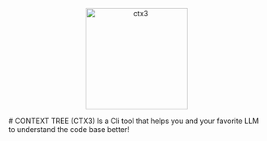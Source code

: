 <p align="center">
  <img width="200" alt="ctx3" src="https://github.com/user-attachments/assets/02adb17c-9ca1-414d-ba68-dabd06ead509" />
<p></p>
# CONTEXT TREE (CTX3)
Is a Cli tool that helps you and your favorite LLM to understand the code base better!
